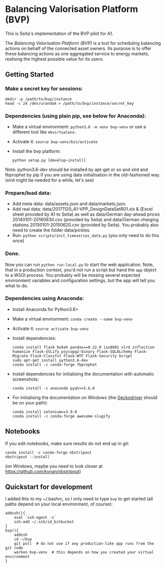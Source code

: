 # Balancing Valorisation Platform (BVP)

This is Seita's implementation of the BVP pilot for A1.

The *Balancing Valorisation Platform (BVP)* is a tool for scheduling balancing actions on behalf of the connected asset owners.
Its purpose is to offer these balancing actions as one aggregated service to energy markets, realising the highest possible value for its users.

## Getting Started

### Make a secret key for sessions:

    mkdir -p /path/to/bvp/instance
    head -c 24 /dev/urandom > /path/to/bvp/instance/secret_key

### Dependencies (using plain pip, see below for Anaconda):
* Make a virtual environment: `python3.6 -m venv bvp-venv` or use a different tool like `mkvirtualenv`.
* Activate it: `source bvp-venv/bin/activate`
* Install the bvp platform:

      python setup.py [develop~install]


Note: python3.6-dev should be installed by apt-get or so and xlrd and fbprophet by pip if you 
are using data initialisation in the old-fashioned way. (xlrd might be needed for a while, let's see)

### Prepare/load data:

* Add meta data: data/assets.json and data/markets.json.
* Add real data: data/20171120_A1-VPP_DesignDataSetR01.xls & (Excel sheet provided by A1 to Seita)
  as well as data/German day-ahead prices 20140101-20160630.csv (provided by Seita)
  and data/German charging stations 20150101-20150620.csv (provided by Seita).
  You probably also need to create the folder data/pickles.
* Run: `python scripts/init_timeseries_data.py` (you only need to do this once)


### Done.

Now you can run `python run-local.py` to start the web application. Note, that in a production context,
you'd not run a script but hand the `app` object to a WSGI process.
You probably will be missing several expected environment variables and configuration settings,
but the app will tell you what to do.


### Dependencies using Anaconda:

* Install Anaconda for Python3.6+
* Make a virtual environment: `conda create --name bvp-venv`
* Activate it: `source activate bvp-venv`
* Install dependencies:

      conda install flask bokeh pandas==0.22.0 iso8601 xlrd inflection humanize Flask-SSLify psycopg2-binary Flask-SQLALchemy Flask-Migrate Flask-Classful Flask-WTF Flask-Security bcrypt
      sudo apt-get install python3.6-dev
      conda install -c conda-forge fbprophet
* Install dependencies for initialising the documentation with automatic screenshots:

      conda install -c anaconda pyqt==5.6.0
* For initialising the documentation on Windows (the [Geckodriver](https://github.com/mozilla/geckodriver/releases) should be on your path):

      conda install selenium==3.9.0
      conda install -c conda-forge awesome-slugify


## Notebooks

If you edit notebooks, make sure results do not end up in git:

    conda install -c conda-forge nbstripout
    nbstripout --install

(on Windows, maybe you need to look closer at https://github.com/kynan/nbstripout)


## Quickstart for development

I added this to my ~/.bashrc, so I only need to type `bvp` to get started (all paths depend on your local environment, of course):

    addssh(){
        eval `ssh-agent -s`
        ssh-add ~/.ssh/id_bitbucket
    }
    bvp(){
        addssh
        cd ~/bvp  
        git pull  # do not use if any production-like app runs from the git code                                                                                                                                                                     
        workon bvp-venv  # this depends on how you created your virtual environment
    }
